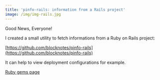 ```yaml
---
title: 'pinfo-rails: information from a Rails project'
image: /img/img-rails.jpg
---
```


Good News, Everyone!

I created a small utility to fetch informations from a Ruby on Rails project:

[https://github.com/blocknotes/pinfo-rails](https://github.com/blocknotes/pinfo-rails)

It can help to view deployment configurations for example.

[Ruby gems page](https://rubygems.org/gems/pinfo-rails)
